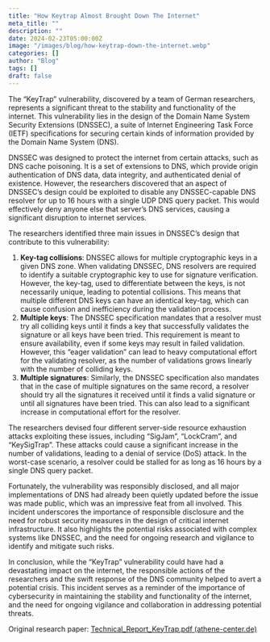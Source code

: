 ```yaml
---
title: "How Keytrap Almost Brought Down The Internet"
meta_title: ""
description: ""
date: 2024-02-23T05:00:00Z
image: "/images/blog/how-keytrap-down-the-internet.webp"
categories: []
author: "Blog"
tags: []
draft: false
---
```


The “KeyTrap” vulnerability, discovered by a team of German researchers, represents a significant threat to the stability and functionality of the internet. This vulnerability lies in the design of the Domain Name System Security Extensions (DNSSEC), a suite of Internet Engineering Task Force (IETF) specifications for securing certain kinds of information provided by the Domain Name System (DNS).

DNSSEC was designed to protect the internet from certain attacks, such as DNS cache poisoning. It is a set of extensions to DNS, which provide origin authentication of DNS data, data integrity, and authenticated denial of existence. However, the researchers discovered that an aspect of DNSSEC’s design could be exploited to disable any DNSSEC-capable DNS resolver for up to 16 hours with a single UDP DNS query packet. This would effectively deny anyone else that server’s DNS services, causing a significant disruption to internet services.

The researchers identified three main issues in DNSSEC’s design that contribute to this vulnerability:
1. **Key-tag collisions**: DNSSEC allows for multiple cryptographic keys in a given DNS zone. When validating DNSSEC, DNS resolvers are required to identify a suitable cryptographic key to use for signature verification. However, the key-tag, used to differentiate between the keys, is not necessarily unique, leading to potential collisions. This means that multiple different DNS keys can have an identical key-tag, which can cause confusion and inefficiency during the validation process.
2. **Multiple keys**: The DNSSEC specification mandates that a resolver must try all colliding keys until it finds a key that successfully validates the signature or all keys have been tried. This requirement is meant to ensure availability, even if some keys may result in failed validation. However, this “eager validation” can lead to heavy computational effort for the validating resolver, as the number of validations grows linearly with the number of colliding keys.
3. **Multiple signatures**: Similarly, the DNSSEC specification also mandates that in the case of multiple signatures on the same record, a resolver should try all the signatures it received until it finds a valid signature or until all signatures have been tried. This can also lead to a significant increase in computational effort for the resolver.

The researchers devised four different server-side resource exhaustion attacks exploiting these issues, including “SigJam”, “LockCram”, and “KeySigTrap”. These attacks could cause a significant increase in the number of validations, leading to a denial of service (DoS) attack. In the worst-case scenario, a resolver could be stalled for as long as 16 hours by a single DNS query packet.

Fortunately, the vulnerability was responsibly disclosed, and all major implementations of DNS had already been quietly updated before the issue was made public, which was an impressive feat from all involved. This incident underscores the importance of responsible disclosure and the need for robust security measures in the design of critical internet infrastructure. It also highlights the potential risks associated with complex systems like DNSSEC, and the need for ongoing research and vigilance to identify and mitigate such risks.

In conclusion, while the “KeyTrap” vulnerability could have had a devastating impact on the internet, the responsible actions of the researchers and the swift response of the DNS community helped to avert a potential crisis. This incident serves as a reminder of the importance of cybersecurity in maintaining the stability and functionality of the internet, and the need for ongoing vigilance and collaboration in addressing potential threats.

Original research paper: [Technical_Report_KeyTrap.pdf (athene-center.de)](https://www.athene-center.de/fileadmin/content/PDF/Technical_Report_KeyTrap.pdf)